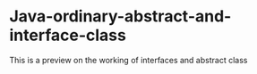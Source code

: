 # Java-ordinary-abstract-and-interface-class
This is a preview on the working of interfaces and abstract class
